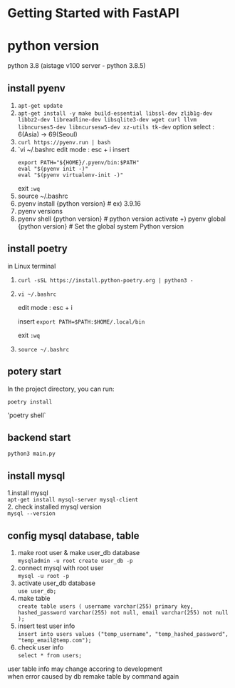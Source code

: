 # Getting Started with FastAPI
# python version
python 3.8 (aistage v100 server - python 3.8.5)

## install pyenv
1. `apt-get update`
2. `apt-get install -y make build-essential libssl-dev zlib1g-dev libbz2-dev libreadline-dev libsqlite3-dev wget curl llvm libncurses5-dev libncursesw5-dev xz-utils tk-dev`
    option select : 6(Asia)  → 69(Seoul) 
3. `curl https://pyenv.run | bash`
4. `vi ~/.bashrc
    edit mode : esc + i
   insert
    ```
    export PATH="${HOME}/.pyenv/bin:$PATH"
    eval "$(pyenv init -)"
    eval "$(pyenv virtualenv-init -)"
    ```
   exit `:wq`
6. source ~/.bashrc
7. pyenv install {python version} # ex) 3.9.16
8. pyenv versions
9. pyenv shell {python version} # python version activate
   +) pyenv global {python version} # Set the global system Python version

## install poetry
in Linux terminal
1. `curl -sSL https://install.python-poetry.org | python3 -`
2. `vi ~/.bashrc`

    edit mode : esc + i

    insert `export PATH=$PATH:$HOME/.local/bin`

    exit `:wq`
3. `source ~/.bashrc`

## potery start
In the project directory, you can run:


`poetry install`

'poetry shell`

## backend start
`python3 main.py`

## install mysql
1.install mysql  
`apt-get install mysql-server mysql-client`  
2. check installed mysql version  
`mysql --version`


## config mysql database, table  
1. make root user & make user_db database  
`mysqladmin -u root create user_db -p`
2. connect mysql with root user  
`mysql -u root -p`
3. activate user_db database  
`use user_db;`
4. make table  
`create table users (
        username varchar(255) primary key,
        hashed_password varchar(255) not null,
        email varchar(255) not null
        );`
5. insert test user info  
`insert into users values ("temp_username", "temp_hashed_password", "temp_email@temp.com");`
6. check user info  
`select * from users;`

user table info may change accoring to development  
when error caused by db remake table by command again

